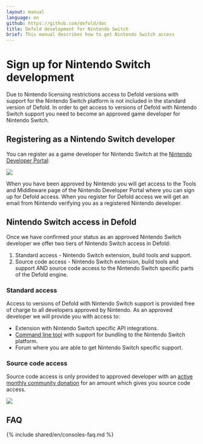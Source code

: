 ```yaml
---
layout: manual
language: en
github: https://github.com/defold/doc
title: Defold development for Nintendo Switch
brief: This manual describes how to get Nintendo Switch access
---
```


# Sign up for Nintendo Switch development

Due to Nintendo licensing restrictions access to Defold versions with support for the Nintendo Switch platform is not included in the standard version of Defold. In order to get access to versions of Defold with Nintendo Switch support you need to become an approved game developer for Nintendo Switch.


## Registering as a Nintendo Switch developer

You can register as a game developer for Nintendo Switch at the [Nintendo Developer Portal](https://developer.nintendo.com/register):

![](../images/nintendo-switch/register-nintendo.png)

When you have been approved by Nintendo you will get access to the Tools and Middleware page of the Nintendo Developer Portal where you can sign up for Defold access. When you register for Defold access we will get an email from Nintendo verifying you as a registered Nintendo developer.


## Nintendo Switch access in Defold

Once we have confirmed your status as an approved Nintendo Switch developer we offer two tiers of Nintendo Switch access in Defold:

1. Standard access - Nintendo Switch extension, build tools and support.
2. Source code access - Nintendo Switch extension, build tools and support AND source code access to the Nintendo Switch specific parts of the Defold engine.


### Standard access

Access to versions of Defold with Nintendo Switch support is provided free of charge to all developers approved by Nintendo. As an approved developer we will provide you with access to:

* Extension with Nintendo Switch specific API integrations.
* [Command line tool](/manuals/bob) with support for bundling to the Nintendo Switch platform.
* Forum where you are able to get Nintendo Switch specific support.


### Source code access

Source code access is only provided to approved developer with an [active monthly community donation](/community-donations/) for an amount which gives you source code access.

![](../images/nintendo-switch/register-defold.png)


## FAQ
{% include shared/en/consoles-faq.md %}

